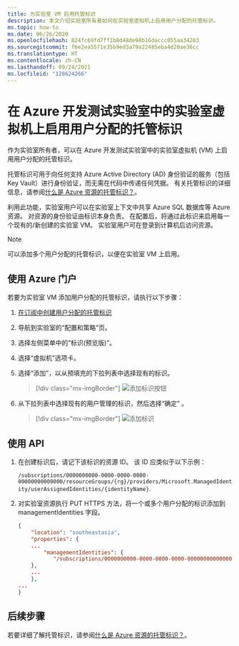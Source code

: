 ```yaml
---
title: 为实验室 VM 启用托管标识
description: 本文介绍实验室所有者如何在实验室虚拟机上启用用户分配的托管标识。
ms.topic: how-to
ms.date: 06/26/2020
ms.openlocfilehash: 824fc69fd7ff1b8d48de98b16daccc055aa34283
ms.sourcegitcommit: f6e2ea5571e35b9ed3a79a22485eba4d20ae36cc
ms.translationtype: HT
ms.contentlocale: zh-CN
ms.lasthandoff: 09/24/2021
ms.locfileid: "128624266"
---
```

# <a name="enable-user-assigned-managed-identities-on-lab-virtual-machines-in-azure-devtest-labs"></a>在 Azure 开发测试实验室中的实验室虚拟机上启用用户分配的托管标识
作为实验室所有者，可以在 Azure 开发测试实验室中的实验室虚拟机 (VM) 上启用用户分配的托管标识。

托管标识可用于向任何支持 Azure Active Directory (AD) 身份验证的服务（包括 Key Vault）进行身份验证，而无需在代码中传递任何凭据。 有关托管标识的详细信息，请参阅[什么是 Azure 资源的托管标识？](../active-directory/managed-identities-azure-resources/overview.md)。

利用此功能，实验室用户可以在实验室上下文中共享 Azure SQL 数据库等 Azure 资源。 对资源的身份验证由标识本身负责。 在配置后，将通过此标识来启用每一个现有的/新创建的实验室 VM。 实验室用户可在登录到计算机后访问资源。

> [!NOTE]
> 可以添加多个用户分配的托管标识，以便在实验室 VM 上启用。

## <a name="use-azure-portal"></a>使用 Azure 门户
若要为实验室 VM 添加用户分配的托管标识，请执行以下步骤：

1. [在订阅中创建用户分配的托管标识](../active-directory/managed-identities-azure-resources/how-to-manage-ua-identity-portal.md#create-a-user-assigned-managed-identity)
1. 导航到实验室的“配置和策略”页。
1. 选择左侧菜单中的“标识(预览版)”。
1. 选择“虚拟机”选项卡。
1. 选择“添加”，以从预填充的下拉列表中选择现有的标识。 

    > [!div class="mx-imgBorder"]
    > ![添加标识按钮](./media/enable-managed-identities-lab-vms/add-identity-button.png)
1. 从下拉列表中选择现有的用户管理的标识，然后选择“确定” 。 

    > [!div class="mx-imgBorder"]
    > ![添加标识](./media/enable-managed-identities-lab-vms/add-identity.png)

## <a name="use-api"></a>使用 API

1.  在创建标识后，请记下该标识的资源 ID。 该 ID 应类似于以下示例： 

    `/subscriptions/0000000000-0000-0000-0000-00000000000000/resourceGroups/{rg}/providers/Microsoft.ManagedIdentity/userAssignedIdentities/{identityName}`.
    
2. 对实验室资源执行 PUT HTTPS 方法，将一个或多个用户分配的标识添加到 managementIdentities 字段。


    ```json
    {
        "location": "southeastasia",
        "properties": {
        ...
            "managementIdentities": {
               "/subscriptions/0000000000-0000-0000-0000-00000000000000/resourceGroups/{rg}/providers/Microsoft.ManagedIdentity/userAssignedIdentities/{identityName}": {}
        },
        ...
        },
    ...
    }
    ```

## <a name="next-steps"></a>后续步骤
若要详细了解托管标识，请参阅[什么是 Azure 资源的托管标识？](../active-directory/managed-identities-azure-resources/overview.md)。
